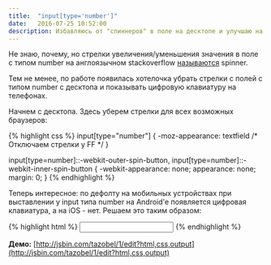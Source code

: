 ```yaml
---
title:  "input[type='number']"
date:   2016-07-25 10:52:00
description: Избавляюсь от "спиннеров" в поле на десктопе и улучшаю на телефонах
---
```


Не знаю, почему, но стрелки увеличения/уменьшения значения в поле с типом number на англоязычном stackoverflow [называются](http://stackoverflow.com/questions/23372903/hide-spinner-in-input-number-firefox-29) spinner.

Тем не менее, по работе появилась хотелочка убрать стрелки с полей с типом number с десктопа и показывать цифровую клавиатуру на телефонах.

Начнем с десктопа. Здесь уберем стрелки для всех возможных браузеров:

{% highlight css %}
input[type="number"] {
  -moz-appearance: textfield /* Отключаем стрелки у FF */
}

input[type=number]::-webkit-outer-spin-button,
input[type=number]::-webkit-inner-spin-button {
    -webkit-appearance: none;
    appearance: none;
    margin: 0;
}
{% endhighlight %}

Теперь интересное: по дефолту на мобильных устройствах при выставлении у input типа number на Android'e появляется цифровая клавиатура, а на iOS - нет. Решаем это таким образом:

{% highlight html %}
<input type="number" pattern="[0-9]*" />
{% endhighlight %}

**Демо:** [http://jsbin.com/tazobel/1/edit?html,css,output](http://jsbin.com/tazobel/1/edit?html,css,output)
